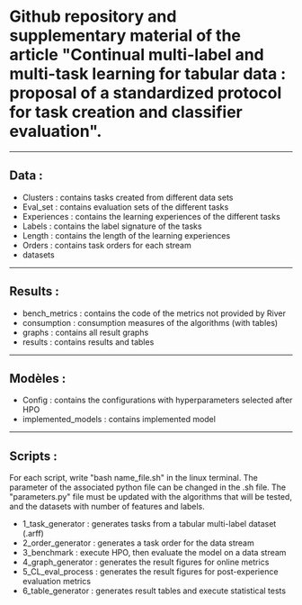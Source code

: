 # Github repository and supplementary material of the article "Continual multi-label and multi-task learning for tabular data : proposal of a standardized protocol for task creation and classifier evaluation".
___

## Data :
- Clusters : contains tasks created from different data sets
- Eval_set : contains evaluation sets of the different tasks
- Experiences : contains the learning experiences of the different tasks
- Labels : contains the label signature of the tasks
- Length : contains the length of the learning experiences
- Orders : contains task orders for each stream
- datasets

___

## Results :
- bench_metrics : contains the code of the metrics not provided by River
- consumption : consumption measures of the algorithms (with tables)
- graphs : contains all result graphs
- results : contains results and tables

___

## Modèles :
- Config : contains the configurations with hyperparameters selected after HPO
- implemented_models : contains implemented model

___

## Scripts :
For each script, write "bash name_file.sh" in the linux terminal.
The parameter of the associated python file can be changed in the .sh file.
The "parameters.py" file must be updated with the algorithms that will be tested, and the datasets with number of features and labels.

- 1_task_generator : generates tasks from a tabular multi-label dataset (.arff)
- 2_order_generator : generates a task order for the data stream
- 3_benchmark : execute HPO, then evaluate the model on a data stream
- 4_graph_generator : generates the result figures for online metrics
- 5_CL_eval_process : generates the result figures for post-experience evaluation metrics
- 6_table_generator : generates result tables and execute statistical tests

